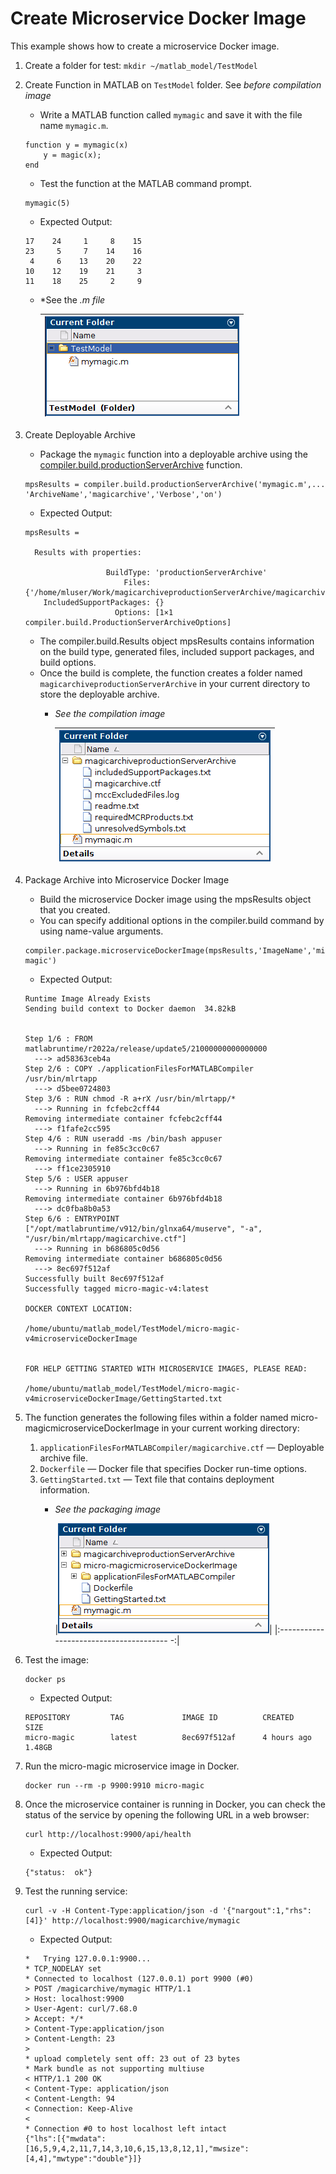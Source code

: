 # Create Microservice Docker Image

This example shows how to create a microservice Docker image.

1. Create a folder for test: `mkdir ~/matlab_model/TestModel`
2. Create Function in MATLAB on `TestModel` folder. See *before compilation image*

    - Write a MATLAB function called `mymagic` and save it with the file name `mymagic.m`.

    ```console
    function y = mymagic(x)
        y = magic(x);
    end
    ```

    - Test the function at the MATLAB command prompt.

    ```console
    mymagic(5)
    ```

    - Expected Output:

    ```console
    17    24     1     8    15
    23     5     7    14    16
     4     6    13    20    22
    10    12    19    21     3
    11    18    25     2     9
    ```

    - *See the *.m file*

        |<img src="./images/matlab_before.png">|
        |:------------------------------------:|

3. Create Deployable Archive

   - Package the `mymagic` function into a deployable archive using the [compiler.build.productionServerArchive](https://es.mathworks.com/help/compiler_sdk/mps_dev_test/compiler.build.productionserverarchive.html) function.

    ```console
    mpsResults = compiler.build.productionServerArchive('mymagic.m',...
    'ArchiveName','magicarchive','Verbose','on')
    ```

    - Expected Output:

    ```console
    mpsResults = 

      Results with properties:

                      BuildType: 'productionServerArchive'
                          Files: {'/home/mluser/Work/magicarchiveproductionServerArchive/magicarchive.ctf'}
        IncludedSupportPackages: {}
                        Options: [1×1 compiler.build.ProductionServerArchiveOptions]
    ```

    - The compiler.build.Results object mpsResults contains information on the build type, generated files, included support packages, and build options.
    - Once the build is complete, the function creates a folder named `magicarchiveproductionServerArchive` in your current directory to store the deployable archive.
      - *See the compilation image*

        |<img src="./images/compilerBuilt.png">|
        |:------------------------------------:|

4. Package Archive into Microservice Docker Image

   - Build the microservice Docker image using the mpsResults object that you created.
   - You can specify additional options in the compiler.build command by using name-value arguments.

    ```console
    compiler.package.microserviceDockerImage(mpsResults,'ImageName','micro-magic')
    ```

    - Expected Output:

    ```console
    Runtime Image Already Exists
    Sending build context to Docker daemon  34.82kB


    Step 1/6 : FROM matlabruntime/r2022a/release/update5/21000000000000000
      ---> ad58363ceb4a
    Step 2/6 : COPY ./applicationFilesForMATLABCompiler /usr/bin/mlrtapp
      ---> d5bee0724803
    Step 3/6 : RUN chmod -R a+rX /usr/bin/mlrtapp/*
      ---> Running in fcfebc2cff44
    Removing intermediate container fcfebc2cff44
      ---> f1fafe2cc595
    Step 4/6 : RUN useradd -ms /bin/bash appuser
      ---> Running in fe85c3cc0c67
    Removing intermediate container fe85c3cc0c67
      ---> ff1ce2305910
    Step 5/6 : USER appuser
      ---> Running in 6b976bfd4b18
    Removing intermediate container 6b976bfd4b18
      ---> dc0fba8b0a53
    Step 6/6 : ENTRYPOINT ["/opt/matlabruntime/v912/bin/glnxa64/muserve", "-a", "/usr/bin/mlrtapp/magicarchive.ctf"]
      ---> Running in b686805c0d56
    Removing intermediate container b686805c0d56
      ---> 8ec697f512af
    Successfully built 8ec697f512af
    Successfully tagged micro-magic-v4:latest

    DOCKER CONTEXT LOCATION:

    /home/ubuntu/matlab_model/TestModel/micro-magic-v4microserviceDockerImage


    FOR HELP GETTING STARTED WITH MICROSERVICE IMAGES, PLEASE READ:

    /home/ubuntu/matlab_model/TestModel/micro-magic-v4microserviceDockerImage/GettingStarted.txt
    ```

5. The function generates the following files within a folder named micro-magicmicroserviceDockerImage in your current working directory:

   1. `applicationFilesForMATLABCompiler/magicarchive.ctf` — Deployable archive file.
   2. `Dockerfile` — Docker file that specifies Docker run-time options.
   3. `GettingStarted.txt` — Text file that contains deployment information.
      - *See the packaging image*

          |<img src="./images/compilerPackMicro.png">|
          |:---------------------------------------   -:|

6. Test the image:

    ```console
    docker ps
    ```

    - Expected Output:

    ```console
    REPOSITORY         TAG             IMAGE ID          CREATED         SIZE
    micro-magic        latest          8ec697f512af      4 hours ago     1.48GB
    ```

7. Run the micro-magic microservice image in Docker.

    ```console
    docker run --rm -p 9900:9910 micro-magic
    ```

8. Once the microservice container is running in Docker, you can check the status of the service by opening the following URL in a web browser:

    ```console
    curl http://localhost:9900/api/health
    ```

    - Expected Output:

    ```console
    {"status:  ok"}
    ```

9. Test the running service:

    ```console
    curl -v -H Content-Type:application/json -d '{"nargout":1,"rhs":[4]}' http://localhost:9900/magicarchive/mymagic
    ```

    - Expected Output:

    ```console
    *   Trying 127.0.0.1:9900...
    * TCP_NODELAY set
    * Connected to localhost (127.0.0.1) port 9900 (#0)
    > POST /magicarchive/mymagic HTTP/1.1
    > Host: localhost:9900
    > User-Agent: curl/7.68.0
    > Accept: */*
    > Content-Type:application/json
    > Content-Length: 23
    > 
    * upload completely sent off: 23 out of 23 bytes
    * Mark bundle as not supporting multiuse
    < HTTP/1.1 200 OK
    < Content-Type: application/json
    < Content-Length: 94
    < Connection: Keep-Alive
    < 
    * Connection #0 to host localhost left intact
    {"lhs":[{"mwdata":[16,5,9,4,2,11,7,14,3,10,6,15,13,8,12,1],"mwsize":[4,4],"mwtype":"double"}]}    
    ```
